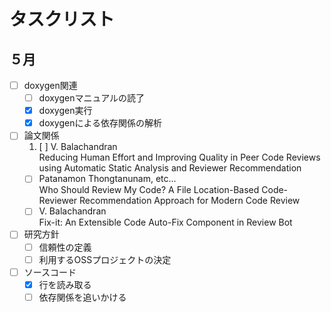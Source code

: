 # タスクリスト

## ５月
- [ ] doxygen関連
    - [ ] doxygenマニュアルの読了
    - [x] doxygen実行
    - [x] doxygenによる依存関係の解析

- [ ] 論文関係
    1. [ ]  V. Balachandran  
    Reducing Human Effort and Improving Quality
    in Peer Code Reviews using Automatic Static Analysis and Reviewer Recommendation
    - [ ] Patanamon Thongtanunam, etc...  
    Who Should Review My Code?
    A File Location-Based Code-Reviewer Recommendation Approach for Modern Code Review
    - [ ] V. Balachandran  
    Fix-it: An Extensible Code Auto-Fix Component in Review Bot
    
- [ ] 研究方針
    - [ ] 信頼性の定義
    - [ ] 利用するOSSプロジェクトの決定

- [ ] ソースコード
    - [x] 行を読み取る
    - [ ] 依存関係を追いかける
